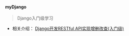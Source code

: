 #### myDjango
> Django入门级学习
- 相关介绍： [Django开发RESTful API实现增删改查(入门级)](https://blog.csdn.net/qq_40731976/article/details/108823765)